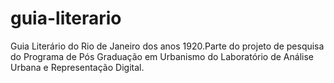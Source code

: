 # guia-literario
Guia Literário do Rio de Janeiro dos anos 1920.Parte do projeto de pesquisa do Programa de Pós Graduação em Urbanismo do Laboratório de Análise Urbana e Representação Digital.
